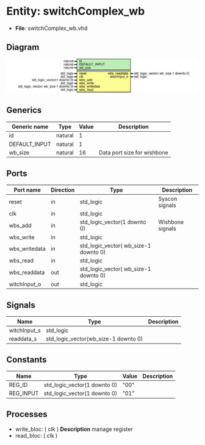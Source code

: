 # Entity: switchComplex_wb

- **File**: switchComplex_wb.vhd
## Diagram

![Diagram](switchComplex_wb.svg "Diagram")
## Generics

| Generic name  | Type    | Value | Description                  |
| ------------- | ------- | ----- | ---------------------------- |
| id            | natural | 1     |                              |
| DEFAULT_INPUT | natural | 1     |                              |
| wb_size       | natural | 16    |  Data port size for wishbone |
## Ports

| Port name     | Direction | Type                                  | Description      |
| ------------- | --------- | ------------------------------------- | ---------------- |
| reset         | in        | std_logic                             | Syscon signals   |
| clk           | in        | std_logic                             |                  |
| wbs_add       | in        | std_logic_vector(1 downto 0)          | Wishbone signals |
| wbs_write     | in        | std_logic                             |                  |
| wbs_writedata | in        | std_logic_vector( wb_size-1 downto 0) |                  |
| wbs_read      | in        | std_logic                             |                  |
| wbs_readdata  | out       | std_logic_vector( wb_size-1 downto 0) |                  |
| witchInput_o  | out       | std_logic                             |                  |
## Signals

| Name         | Type                                 | Description |
| ------------ | ------------------------------------ | ----------- |
| witchInput_s | std_logic                            |             |
| readdata_s   | std_logic_vector(wb_size-1 downto 0) |             |
## Constants

| Name      | Type                         | Value | Description |
| --------- | ---------------------------- | ----- | ----------- |
| REG_ID    | std_logic_vector(1 downto 0) |  "00" |             |
| REG_INPUT | std_logic_vector(1 downto 0) | "01"  |             |
## Processes
- write_bloc: ( clk )
**Description**
 manage register 
- read_bloc: ( clk )
